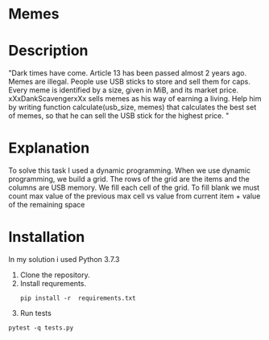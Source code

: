 # Memes

# Description

"Dark times have come. Article 13 has been passed almost 2 years ago. Memes are illegal.
People use USB sticks to store and sell them for caps. Every meme is identified by a size,
given in MiB, and its market price. xXxDankScavengerxXx sells memes as his way of
earning a living. Help him by writing function calculate(usb_size, memes) that
calculates the best set of memes, so that he can sell the USB stick for the highest price.
"

# Explanation
To solve this task I used a dynamic programming.
When we use dynamic programming, we build a grid.
The rows of the grid are the items and the columns are USB memory.
We fill each cell of the grid. To fill blank we must count max value of the previous max cell vs
value from current item + value of the remaining space


# Installation 
In my solution i used Python 3.7.3

1. Clone the repository.
2. Install requrements.
   ```
   pip install -r  requirements.txt

   ```
3. Run tests

```pytest -q tests.py```
